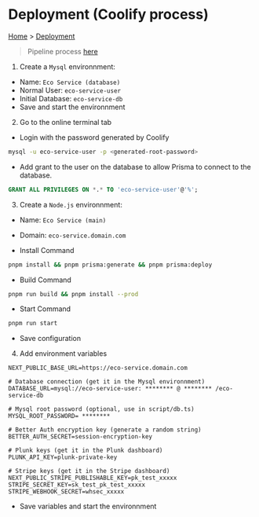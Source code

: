 # Deployment (Coolify process)

[Home](../README.md) > [Deployment](./deployment.md)

> Pipeline process [here](https://github.com/nansphilip/EcoService/tree/main/.github/ci-cd-workflows.md)

1. Create a `Mysql` environnment:

- Name: `Eco Service (database)`
- Normal User: `eco-service-user`
- Initial Database: `eco-service-db`
- Save and start the environnment

2. Go to the online terminal tab

- Login with the password generated by Coolify

```bash
mysql -u eco-service-user -p <generated-root-password>
```

- Add grant to the user on the database to allow Prisma to connect to the database.

```sql
GRANT ALL PRIVILEGES ON *.* TO 'eco-service-user'@'%';
```

3. Create a `Node.js` environnment:

- Name: `Eco Service (main)`
- Domain: `eco-service.domain.com`

- Install Command

```bash
pnpm install && pnpm prisma:generate && pnpm prisma:deploy
```

- Build Command

```bash
pnpm run build && pnpm install --prod
```

- Start Command

```bash
pnpm run start
```

- Save configuration

4. Add environment variables

```env
NEXT_PUBLIC_BASE_URL=https://eco-service.domain.com

# Database connection (get it in the Mysql environnment)
DATABASE_URL=mysql://eco-service-user: ******** @ ******** /eco-service-db

# Mysql root password (optional, use in script/db.ts)
MYSQL_ROOT_PASSWORD= ********

# Better Auth encryption key (generate a random string)
BETTER_AUTH_SECRET=session-encryption-key

# Plunk keys (get it in the Plunk dashboard)
PLUNK_API_KEY=plunk-private-key

# Stripe keys (get it in the Stripe dashboard)
NEXT_PUBLIC_STRIPE_PUBLISHABLE_KEY=pk_test_xxxxx
STRIPE_SECRET_KEY=sk_test_pk_test_xxxxx
STRIPE_WEBHOOK_SECRET=whsec_xxxxx
```

- Save variables and start the environnment
